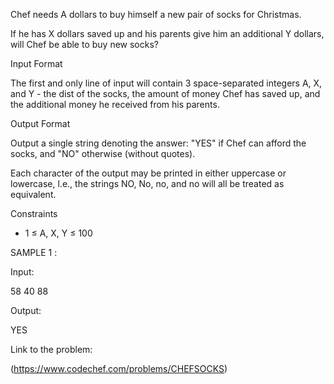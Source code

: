 Chef needs A dollars to buy himself a new pair of socks for Christmas.

If he has X dollars saved up and his parents give him an additional Y dollars, will Chef be able to buy new socks?

Input Format

The first and only line of input will contain 3 space-separated integers A, X, and Y - the dist of the socks, the amount of money Chef has saved up, and the additional money he received from his parents.

Output Format

Output a single string denoting the answer: "YES" if Chef can afford the socks, and "NO" otherwise (without quotes).

Each character of the output may be printed in either uppercase or lowercase, l.e., the strings NO, No, no, and no will all be treated as equivalent.

Constraints

* 1 ≤ A, X, Y ≤ 100


SAMPLE 1 :

Input:  

58 40 88

Output:

YES


Link to the problem:

(https://www.codechef.com/problems/CHEFSOCKS)